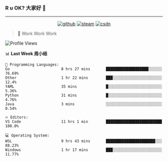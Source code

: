 ### R u OK? 大家好 👋

___

<p align="center">
  <a href="https://bigkjp97.github.io/"><img src="https://img.shields.io/badge/-GitPage-lightgrey" alt="github"></a>
  <a href="https://steamcommunity.com/id/bigkjp/"><img src="https://img.shields.io/badge/-Steam-black" alt="steam"></a>
  <a href="https://blog.csdn.net/qq_38986088"><img src="https://img.shields.io/badge/CSDN-cf000e" alt="csdn"></a>
</p>

> 🧟 Work Work Work

<!--START_SECTION:kjp readme-->
![Profile Views](http://img.shields.io/badge/Mi%20Amigos%E2%99%82%EF%B8%8F-0-ff69b4)

📊 **Last Week 周小结** 

```text
💬 Programming Languages: 
Go                       8 hrs 27 mins       ███████████████████░░░░░░   76.69% 
Other                    1 hr 22 mins        ███░░░░░░░░░░░░░░░░░░░░░░   12.4% 
YAML                     35 mins             █░░░░░░░░░░░░░░░░░░░░░░░░   5.36% 
Python                   31 mins             █░░░░░░░░░░░░░░░░░░░░░░░░   4.76% 
Java                     3 mins              ░░░░░░░░░░░░░░░░░░░░░░░░░   0.54%

🔥 Editors: 
VS Code                  11 hrs 1 min        █████████████████████████   100.0%

💻 Operating System: 
WSL                      9 hrs 43 mins       ██████████████████████░░░   88.23% 
Windows                  1 hr 17 mins        ███░░░░░░░░░░░░░░░░░░░░░░   11.77%

```


<!--END_SECTION:kjp readme-->

<!--
**bigkjp97/bigkjp97** is a ✨ _special_ ✨ repository because its `README.md` (this file) appears on your GitHub profile.

Here are some ideas to get you started:

- 🔭 I’m currently working on ...
- 🌱 I’m currently learning ...
- 👯 I’m looking to collaborate on ...
- 🤔 I’m looking for help with ...
- 💬 Ask me about ...
- 📫 How to reach me: ...
- 😄 Pronouns: ...
- ⚡ Fun fact: ... -->
